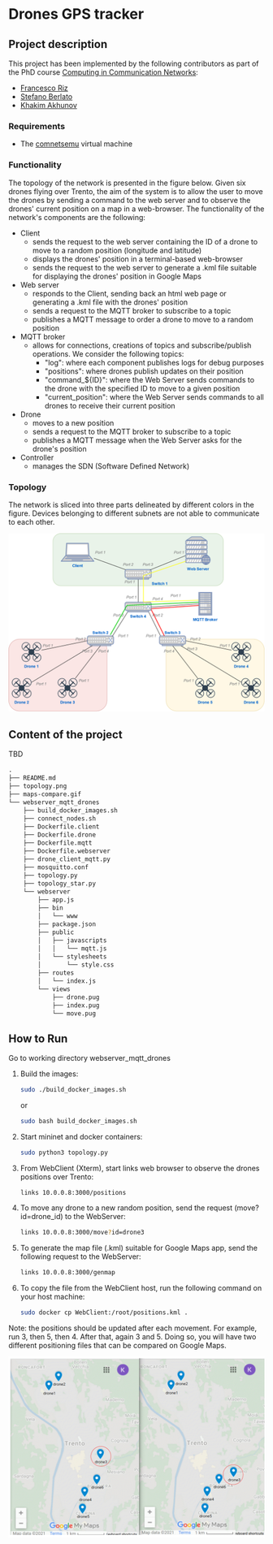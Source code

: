 # Drones GPS tracker

## Project description

This project has been implemented by the following contributors as part of the PhD course [Computing in Communication Networks](https://ict.unitn.it/node/889):

* [Francesco Riz](https://webapps.unitn.it/du/it/Persona/PER0185299)
* [Stefano Berlato](https://www.dibris.unige.it/berlato-stefano)
* [Khakim Akhunov](https://webapps.unitn.it/du/en/Persona/PER0230856/Didattica)

### Requirements

* The [comnetsemu](https://git.comnets.net/public-repo/comnetsemu) virtual machine

### Functionality

The topology of the network is presented in the figure below. Given six drones flying over Trento, the aim of the system is to allow the user to move the drones by sending a command to the web server and to observe the drones' current position on a map in a web-browser. The functionality of the network's components are the following:

* Client 
  - sends the request to the web server containing the ID of a drone to move to a random position (longitude and latitude)
  - displays the drones' position in a terminal-based web-browser
  - sends the request to the web server to generate a .kml file suitable for displaying the drones' position in Google Maps
* Web server
  - responds to the Client, sending back an html web page or generating a .kml file with the drones' position
  - sends a request to the MQTT broker to subscribe to a topic
  - publishes a MQTT message to order a drone to move to a random position
* MQTT broker
  - allows for connections, creations of topics and subscribe/publish operations. We consider the following topics:
    - "log": where each component publishes logs for debug purposes
    - "positions": where drones publish updates on their position
    - "command_${ID}": where the Web Server sends commands to the drone with the specified ID to move to a given position
    - "current_position": where the Web Server sends commands to all drones to receive their current position
* Drone
  - moves to a new position
  - sends a request to the MQTT broker to subscribe to a topic
  - publishes a MQTT message when the Web Server asks for the drone's position
* Controller
  - manages the SDN (Software Defined Network)

### Topology

The network is sliced into three parts delineated by different colors in the figure. Devices belonging to different subnets are not able to communicate to each other.

![](topology.png)

## Content of the project

TBD
```
.
├── README.md
├── topology.png
├── maps-compare.gif
└── webserver_mqtt_drones
    ├── build_docker_images.sh
    ├── connect_nodes.sh
    ├── Dockerfile.client
    ├── Dockerfile.drone
    ├── Dockerfile.mqtt
    ├── Dockerfile.webserver
    ├── drone_client_mqtt.py
    ├── mosquitto.conf
    ├── topology.py
    ├── topology_star.py
    └── webserver
        ├── app.js
        ├── bin
        │   └── www
        ├── package.json
        ├── public
        │   ├── javascripts
        │   │   └── mqtt.js
        │   └── stylesheets
        │       └── style.css
        ├── routes
        │   └── index.js
        └── views
            ├── drone.pug
            ├── index.pug
            └── move.pug
```

## How to Run
Go to working directory webserver_mqtt_drones

1. Build the images:
    ```bash
    sudo ./build_docker_images.sh
    ```
    or
    ```bash
    sudo bash build_docker_images.sh
    ```
2. Start mininet and docker containers:
    ```bash
    sudo python3 topology.py
    ```  
3. From WebClient (Xterm), start links web browser to observe the drones positions over Trento:
    ```bash
    links 10.0.0.8:3000/positions
    ```
4. To move any drone to a new random position, send the request (move?id=drone_id) to the WebServer:
    ```bash
    links 10.0.0.8:3000/move?id=drone3
    ```
5. To generate the map file (.kml) suitable for Google Maps app, send the following request to the WebServer:
    ```bash
    links 10.0.0.8:3000/genmap
    ```
6. To copy the file from the WebClient host, run the following command on your host machine:
    ```bash
    sudo docker cp WebClient:/root/positions.kml .
    ```
Note: the positions should be updated after each movement. For example, run 3, then 5, then 4. After that,  again 3 and 5. Doing so, you will have two different positioning files that can be compared on Google Maps.

![](maps-compare.gif)
